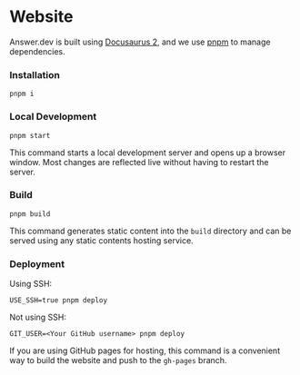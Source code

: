 # Website

Answer.dev is built using [Docusaurus 2](https://docusaurus.io/), and we use [pnpm](https://pnpm.io/) to manage dependencies.

### Installation

```
pnpm i
```

### Local Development

```
pnpm start
```

This command starts a local development server and opens up a browser window. Most changes are reflected live without having to restart the server.

### Build

```
pnpm build
```

This command generates static content into the `build` directory and can be served using any static contents hosting service.

### Deployment

Using SSH:

```
USE_SSH=true pnpm deploy
```

Not using SSH:

```
GIT_USER=<Your GitHub username> pnpm deploy
```

If you are using GitHub pages for hosting, this command is a convenient way to build the website and push to the `gh-pages` branch.
